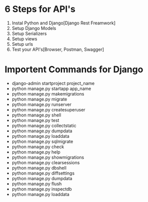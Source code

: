# 6 Steps for API's

1. Instal Python and Django[Django Rest Freamwork]
2. Setup Django Models
3. Setup Serializers
4. Setup views
5. Setup urls
6. Test your API's[Browser, Postman, Swagger]

# Importent Commands for Django
- django-admin startproject project_name
- python manage.py startapp app_name
- python manage.py makemigrations
- python manage.py migrate
- python manage.py runserver
- python manage.py createsuperuser
- python manage.py shell
- python manage.py test
- python manage.py collectstatic
- python manage.py dumpdata
- python manage.py loaddata
- python manage.py sqlmigrate
- python manage.py check
- python manage.py help
- python manage.py showmigrations
- python manage.py clearsessions
- python manage.py dbshell
- python manage.py diffsettings
- python manage.py dumpdata
- python manage.py flush
- python manage.py inspectdb
- python manage.py loaddata